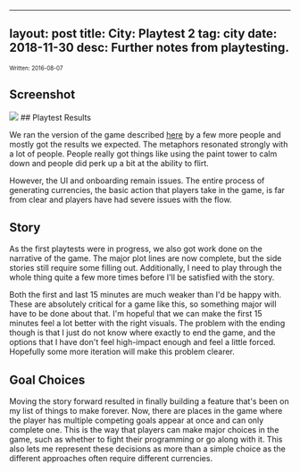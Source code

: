 
---
layout: post
title: City: Playtest 2
tag: city
date: 2018-11-30
desc: Further notes from playtesting.
---

<p style="font-size:10px">Written: 2016-08-07

## Screenshot
<img src="/blogImages/SS_2016-08-07_01.png" />
## Playtest Results

We ran the version of the game described [here](/blog/city/playtest1) by a few more people and mostly got the results we expected. The metaphors resonated strongly with a lot of people. People really got things like using the paint tower to calm down and people did perk up a bit at the ability to flirt.


However, the UI and onboarding remain issues. The entire process of generating currencies, the basic action that players take in the game, is far from clear and players have had severe issues with the flow.

## Story

As the first playtests were in progress, we also got work done on the narrative of the game. The major plot lines are now complete, but the side stories still require some filling out. Additionally, I need to play through the whole thing quite a few more times before I'll be satisfied with the story.


Both the first and last 15 minutes are much weaker than I'd be happy with. These are absolutely critical for a game like this, so something major will have to be done about that. I'm hopeful that we can make the first 15 minutes feel a lot better with the right visuals. The problem with the ending though is that I just do not know where exactly to end the game, and the options that I have don't feel high-impact enough and feel a little forced. Hopefully some more iteration will make this problem clearer.

## Goal Choices

Moving the story forward resulted in finally building a feature that's been on my list of things to make forever. Now, there are places in the game where the player has multiple competing goals appear at once and can only complete one. This is the way that players can make major choices in the game, such as whether to fight their programming or go along with it. This also lets me represent these decisions as more than a simple choice as the different approaches often require different currencies.

